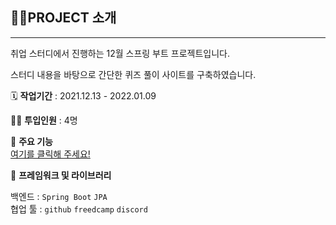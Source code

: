 ## 👩‍🏫PROJECT 소개

---

취업 스터디에서 진행하는 12월 스프링 부트 프로젝트입니다.

스터디 내용을 바탕으로 간단한 퀴즈 풀이 사이트를 구축하였습니다.  

🗓️ **작업기간** : 2021.12.13 - 2022.01.09

👨‍💻 **투입인원** : 4명

📒 **주요 기능**  
[여기를 클릭해 주세요!](https://github.com/intensive-study/SpringProject_new/wiki)


🌱 **프레임워크 및 라이브러리**

백엔드 : `Spring Boot` `JPA`  
협업 툴 : `github` `freedcamp` `discord`

